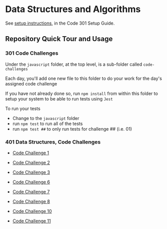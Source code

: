 # Data Structures and Algorithms

See [setup instructions](https://codefellows.github.io/setup-guide/code-301/3-code-challenges), in the Code 301 Setup Guide.

## Repository Quick Tour and Usage

### 301 Code Challenges

Under the `javascript` folder, at the top level, is a sub-folder called `code-challenges`

Each day, you'll add one new file to this folder to do your work for the day's assigned code challenge

If you have not already done so, run `npm install` from within this folder to setup your system to be able to run tests using `Jest`

To run your tests

- Change to the `javascript` folder
- run `npm test` to run all of the tests
- run `npm test ##` to only run tests for challenge ## (i.e. 01)

### 401 Data Structures, Code Challenges

- [Code Challenge 1](python/docs/array-reverse/img/array-reverse-whiteboard.png)

- [Code Challenge 2](python/docs/array-insert-shift/README.md)

- [Code Challenge 3](python/docs/array-binary-search/README.md)

- [Code Challenge 6](python/docs/linked_list_insertions/challenge-06.png)

- [Code Challenge 7](python/docs/linked_list_kth/whiteboard-7.png)

- [Code Challenge 8](python/docs/linked_list_zip/whiteboard-8.png)

- [Code Challenge 10](python/docs/stack_and_queue/challenge-10.png)

- [Code Challenge 11](python/docs/stack_queue_pseudo/whiteboard-11.png)
